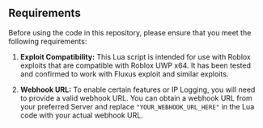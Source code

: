 ## Requirements

Before using the code in this repository, please ensure that you meet the following requirements:

1. **Exploit Compatibility:** This Lua script is intended for use with Roblox exploits that are compatible with Roblox UWP x64. It has been tested and confirmed to work with Fluxus exploit and similar exploits.

2. **Webhook URL:** To enable certain features or IP Logging, you will need to provide a valid webhook URL. You can obtain a webhook URL from your preferred Server and replace `"YOUR_WEBHOOK_URL_HERE"` in the Lua code with your actual webhook URL.
